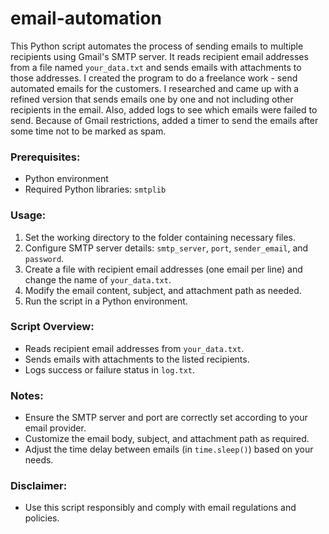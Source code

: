 # email-automation
This Python script automates the process of sending emails to multiple recipients using Gmail's SMTP server. It reads recipient email addresses from a file named `your_data.txt` and sends emails with attachments to those addresses. I created the program to do a freelance work - send automated emails for the customers. I researched and came up with a refined version that sends emails one by one and not including other recipients in the email. Also, added logs to see which emails were failed to send. Because of Gmail restrictions, added a timer to send the emails after some time not to be marked as spam.

### Prerequisites:
- Python environment
- Required Python libraries: `smtplib`

### Usage:
1. Set the working directory to the folder containing necessary files.
2. Configure SMTP server details: `smtp_server`, `port`, `sender_email`, and `password`.
3. Create a file with recipient email addresses (one email per line) and change the name of `your_data.txt`. 
4. Modify the email content, subject, and attachment path as needed.
5. Run the script in a Python environment.

### Script Overview:
- Reads recipient email addresses from `your_data.txt`.
- Sends emails with attachments to the listed recipients.
- Logs success or failure status in `log.txt`.

### Notes:
- Ensure the SMTP server and port are correctly set according to your email provider.
- Customize the email body, subject, and attachment path as required.
- Adjust the time delay between emails (in `time.sleep()`) based on your needs.

### Disclaimer:
- Use this script responsibly and comply with email regulations and policies.

